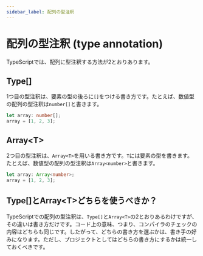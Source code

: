 ```yaml
---
sidebar_label: 配列の型注釈
---
```


# 配列の型注釈 (type annotation)

TypeScriptでは、配列に型注釈する方法が2とおりあります。

## Type\[]

1つ目の型注釈は、要素の型の後ろに`[]`をつける書き方です。たとえば、数値型の配列の型注釈は`number[]`と書きます。

```ts
let array: number[];
array = [1, 2, 3];
```

## Array&lt;T>

2つ目の型注釈は、`Array<T>`を用いる書き方です。`T`には要素の型を書きます。たとえば、数値型の配列の型注釈は`Array<number>`と書きます。

```ts
let array: Array<number>;
array = [1, 2, 3];
```

## Type\[]とArray&lt;T>どちらを使うべきか？

TypeScriptでの配列の型注釈は、`Type[]`と`Array<T>`の2とおりあるわけですが、その違いは書き方だけです。コード上の意味、つまり、コンパイラのチェックの内容はどちらも同じです。したがって、どちらの書き方を選ぶかは、書き手の好みになります。ただし、プロジェクトとしてはどちらの書き方にするかは統一しておくべきです。
